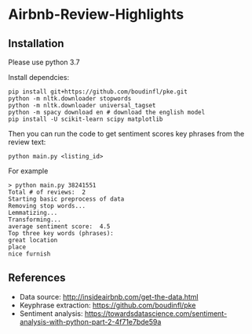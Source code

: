 # Airbnb-Review-Highlights

## Installation
Please use python 3.7

Install dependcies:
```
pip install git+https://github.com/boudinfl/pke.git
python -m nltk.downloader stopwords
python -m nltk.downloader universal_tagset
python -m spacy download en # download the english model
pip install -U scikit-learn scipy matplotlib
```
Then you can run the code to get sentiment scores key phrases from the review text:
```
python main.py <listing_id>
```
For example
```
> python main.py 38241551
Total # of reviews:  2
Starting basic preprocess of data
Removing stop words...
Lemmatizing...
Transforming...
average sentiment score:  4.5
Top three key words (phrases):
great location
place
nice furnish
```

## References
- Data source: http://insideairbnb.com/get-the-data.html
- Keyphrase extraction: https://github.com/boudinfl/pke
- Sentiment analysis: https://towardsdatascience.com/sentiment-analysis-with-python-part-2-4f71e7bde59a
